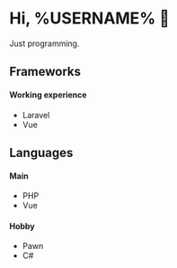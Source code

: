 # Hi, %USERNAME% 👋
Just programming.

## Frameworks
#### Working experience
- Laravel
- Vue
  
## Languages
#### Main
- PHP
- Vue
#### Hobby
- Pawn
- C#

